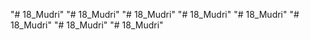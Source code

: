 "# 18_Mudri" 
"# 18_Mudri" 
"# 18_Mudri" 
"# 18_Mudri" 
"# 18_Mudri" 
"# 18_Mudri" 
"# 18_Mudri" 
"# 18_Mudri" 
